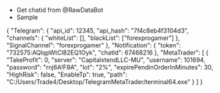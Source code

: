 - Get chatid from @RawDataBot
- Sample

{
  "Telegram": {
    "api_id": 12345,
    "api_hash": "7f4c8eb4f3104d3",
    "channels": {
      "whiteList": [],
      "blackList": ["forexprogamer"]
    },
    "SignalChannel": "forexprogamer"
  },
  "Notification": {
    "token": "732575:AQlqpWtCl82EQ1Oyk",
    "chatId": 67468216
  },
  "MetaTrader": [
    {
      "TakeProfit": 0,
      "server": "CapitalxtendLLC-MU",
      "username": 101694,
      "password": "rnj6A!F8A",
      "lot": "2%",
      "expirePendinOrderInMinutes": 30,
      "HighRisk": false,
      "EnableTp": true,
      "path": "C:/Users/Trade4/Desktop/TelegramMetaTrader/terminal64.exe"
    }
  ]
}
